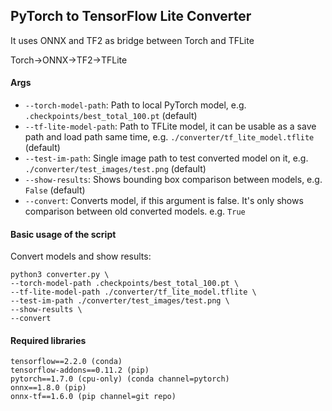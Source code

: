 ## PyTorch to TensorFlow Lite Converter

It uses ONNX and TF2 as bridge between Torch and TFLite

Torch->ONNX->TF2->TFLite

#### Args

- `--torch-model-path`: Path to local PyTorch model, e.g. `.checkpoints/best_total_100.pt` (default)
- `--tf-lite-model-path`: Path to TFLite model, it can be usable as a save path and load path same time, e.g. `./converter/tf_lite_model.tflite` (default)
- `--test-im-path`: Single image path to test converted model on it, e.g. `./converter/test_images/test.png` (default)
- `--show-results`: Shows bounding box comparison between models, e.g. `False` (default)
- `--convert`: Converts model, if this argument is false. It's only shows comparison between old converted models. e.g. `True`

#### Basic usage of the script

Convert models and show results:

    python3 converter.py \
    --torch-model-path .checkpoints/best_total_100.pt \
    --tf-lite-model-path ./converter/tf_lite_model.tflite \
    --test-im-path ./converter/test_images/test.png \
    --show-results \
    --convert
    

#### Required libraries
    tensorflow==2.2.0 (conda)
    tensorflow-addons==0.11.2 (pip)
    pytorch==1.7.0 (cpu-only) (conda channel=pytorch)
    onnx==1.8.0 (pip)
    onnx-tf==1.6.0 (pip channel=git repo)
	

	


